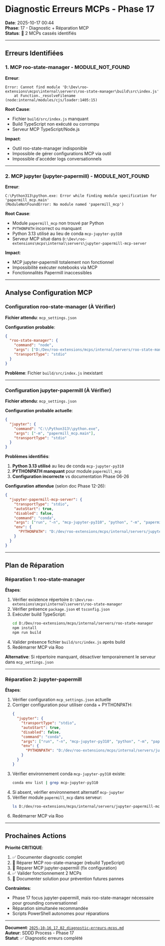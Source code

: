 # Diagnostic Erreurs MCPs - Phase 17

**Date**: 2025-10-17 00:44  
**Phase**: 17 - Diagnostic + Réparation MCP  
**Status**: 🚨 2 MCPs cassés identifiés

---

## Erreurs Identifiées

### 1. MCP roo-state-manager - MODULE_NOT_FOUND

**Erreur**:
```
Error: Cannot find module 'D:\Dev\roo-extensions\mcps\internal\servers\roo-state-manager\build\src\index.js'
    at Function._resolveFilename (node:internal/modules/cjs/loader:1405:15)
```

**Root Cause**:
- Fichier `build/src/index.js` manquant
- Build TypeScript non exécuté ou corrompu
- Serveur MCP TypeScript/Node.js

**Impact**:
- Outil roo-state-manager indisponible
- Impossible de gérer configurations MCP via outil
- Impossible d'accéder logs conversationnels

---

### 2. MCP jupyter (jupyter-papermill) - MODULE_NOT_FOUND

**Erreur**:
```
C:\Python313\python.exe: Error while finding module specification for 'papermill_mcp.main' 
(ModuleNotFoundError: No module named 'papermill_mcp')
```

**Root Cause**:
- Module `papermill_mcp` non trouvé par Python
- `PYTHONPATH` incorrect ou manquant
- Python 3.13 utilisé au lieu de conda `mcp-jupyter-py310`
- Serveur MCP situé dans `D:\Dev\roo-extensions\mcps\internal\servers\jupyter-papermill-mcp-server`

**Impact**:
- MCP jupyter-papermill totalement non fonctionnel
- Impossibilité exécuter notebooks via MCP
- Fonctionnalités Papermill inaccessibles

---

## Analyse Configuration MCP

### Configuration roo-state-manager (À Vérifier)

**Fichier attendu**: `mcp_settings.json`

**Configuration probable**:
```json
{
  "roo-state-manager": {
    "command": "node",
    "args": ["D:/Dev/roo-extensions/mcps/internal/servers/roo-state-manager/build/src/index.js"],
    "transportType": "stdio"
  }
}
```

**Problème**: Fichier `build/src/index.js` inexistant

---

### Configuration jupyter-papermill (À Vérifier)

**Fichier attendu**: `mcp_settings.json`

**Configuration probable actuelle**:
```json
{
  "jupyter": {
    "command": "C:\\Python313\\python.exe",
    "args": ["-m", "papermill_mcp.main"],
    "transportType": "stdio"
  }
}
```

**Problèmes identifiés**:
1. **Python 3.13 utilisé** au lieu de conda `mcp-jupyter-py310`
2. **PYTHONPATH manquant** pour module `papermill_mcp`
3. **Configuration incorrecte** vs documentation Phase 06-26

**Configuration attendue** (selon doc Phase 12-26):
```json
{
  "jupyter-papermill-mcp-server": {
    "transportType": "stdio",
    "autoStart": true,
    "disabled": false,
    "command": "conda",
    "args": ["run", "-n", "mcp-jupyter-py310", "python", "-m", "papermill_mcp.main"],
    "env": {
      "PYTHONPATH": "D:/dev/roo-extensions/mcps/internal/servers/jupyter-papermill-mcp-server"
    }
  }
}
```

---

## Plan de Réparation

### Réparation 1: roo-state-manager

**Étapes**:
1. Vérifier existence répertoire `D:\Dev\roo-extensions\mcps\internal\servers\roo-state-manager`
2. Vérifier présence `package.json` et `tsconfig.json`
3. Exécuter build TypeScript:
   ```bash
   cd D:/Dev/roo-extensions/mcps/internal/servers/roo-state-manager
   npm install
   npm run build
   ```
4. Valider présence fichier `build/src/index.js` après build
5. Redémarrer MCP via Roo

**Alternative**: Si répertoire manquant, désactiver temporairement le serveur dans `mcp_settings.json`

---

### Réparation 2: jupyter-papermill

**Étapes**:
1. Vérifier configuration `mcp_settings.json` actuelle
2. Corriger configuration pour utiliser conda + PYTHONPATH:
   ```json
   {
     "jupyter": {
       "transportType": "stdio",
       "autoStart": true,
       "disabled": false,
       "command": "conda",
       "args": ["run", "-n", "mcp-jupyter-py310", "python", "-m", "papermill_mcp.main"],
       "env": {
         "PYTHONPATH": "D:/dev/roo-extensions/mcps/internal/servers/jupyter-papermill-mcp-server"
       }
     }
   }
   ```
3. Vérifier environnement conda `mcp-jupyter-py310` existe:
   ```bash
   conda env list | grep mcp-jupyter-py310
   ```
4. Si absent, vérifier environnement alternatif `mcp-jupyter`
5. Vérifier module `papermill_mcp` dans serveur:
   ```bash
   ls D:/dev/roo-extensions/mcps/internal/servers/jupyter-papermill-mcp-server/papermill_mcp/
   ```
6. Redémarrer MCP via Roo

---

## Prochaines Actions

**Priorité CRITIQUE**:
1. ✅ Documenter diagnostic complet
2. 🔧 Réparer MCP roo-state-manager (rebuild TypeScript)
3. 🔧 Réparer MCP jupyter-papermill (fix configuration)
4. ✅ Valider fonctionnement 2 MCPs
5. 📝 Documenter solution pour prévention futures pannes

**Contraintes**:
- Phase 17 focus jupyter-papermill, mais roo-state-manager nécessaire pour grounding conversationnel
- Réparation simultanée recommandée
- Scripts PowerShell autonomes pour réparations

---

**Document**: [`2025-10-16_17_02_diagnostic-erreurs-mcps.md`](docs/suivis/genai-image/phase-17-reparation-mcp/2025-10-16_17_02_diagnostic-erreurs-mcps.md)  
**Auteur**: SDDD Process - Phase 17  
**Statut**: ✅ Diagnostic erreurs complété